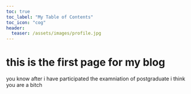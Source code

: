 ```yaml
---
toc: true
toc_label: "My Table of Contents"
toc_icon: "cog"
header:
  teaser: /assets/images/profile.jpg
---
```


# this is the first page for my blog

you know after i have participated the examniation of postgraduate i think you are a bitch

